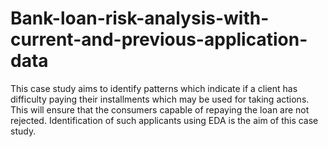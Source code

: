 # Bank-loan-risk-analysis-with-current-and-previous-application-data
This case study aims to identify patterns which indicate if a client has difficulty paying their installments which may be used for taking actions. This will ensure that the consumers capable of repaying the loan are not rejected. Identification of such applicants using EDA is the aim of this case study.
